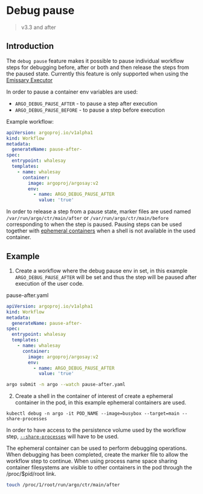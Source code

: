 # Debug pause

> v3.3 and after

## Introduction

The `debug pause` feature makes it possible to pause individual workflow steps for debugging before, after or both and then release the steps from the paused state. Currently this feature is only supported when using the [Emissary Executor](workflow-executors.md#emissary-emissary)

In order to pause a container env variables are used: 
- `ARGO_DEBUG_PAUSE_AFTER` - to pause a step after execution 
- `ARGO_DEBUG_PAUSE_BEFORE` - to pause a step before execution

Example workflow:

```yaml
apiVersion: argoproj.io/v1alpha1
kind: Workflow
metadata:
  generateName: pause-after-
spec:
  entrypoint: whalesay
  templates:
    - name: whalesay
      container:
        image: argoproj/argosay:v2
        env:
          - name: ARGO_DEBUG_PAUSE_AFTER
            value: 'true'
```

In order to release a step from a pause state, marker files are used named `/var/run/argo/ctr/main/after` or `/var/run/argo/ctr/main/before` corresponding to when the step is paused. Pausing steps can be used together with [ephemeral containers](https://kubernetes.io/docs/concepts/workloads/pods/ephemeral-containers/) when a shell is not available in the used container.

## Example

1) Create a workflow where the debug pause env in set, in this example `ARGO_DEBUG_PAUSE_AFTER` will be set and thus the step will be paused after execution of the user code. 

pause-after.yaml
```yaml
apiVersion: argoproj.io/v1alpha1
kind: Workflow
metadata:
  generateName: pause-after-
spec:
  entrypoint: whalesay
  templates:
    - name: whalesay
      container:
        image: argoproj/argosay:v2
        env:
          - name: ARGO_DEBUG_PAUSE_AFTER
            value: 'true'
```

```bash 
argo submit -n argo --watch pause-after.yaml
```

2) Create a shell in the container of interest of create a ephemeral container in the pod, in this example ephemeral containers are used. 

```
kubectl debug -n argo -it POD_NAME --image=busybox --target=main --share-processes
```

In order to have access to the persistence volume used by the workflow step,  [`--share-processes`](https://kubernetes.io/docs/tasks/configure-pod-container/share-process-namespace/) will have to be used. 

The ephemeral container can be used to perform debugging operations. When debugging has been completed, create the marker file to allow the workflow step to continue. When using process name space sharing container filesystems are visible to other containers in the pod through the /proc/$pid/root link.

```bash
touch /proc/1/root/run/argo/ctr/main/after
```
